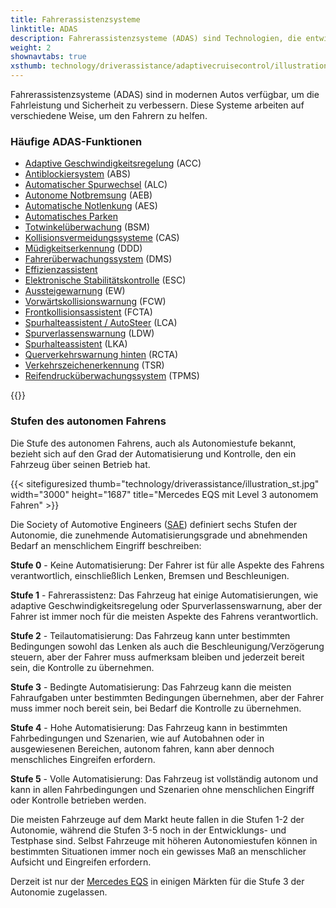 ```yaml
---
title: Fahrerassistenzsysteme
linktitle: ADAS
description: Fahrerassistenzsysteme (ADAS) sind Technologien, die entwickelt wurden, um Fahrern zu helfen, ihre Fahrzeuge sicherer und effizienter zu bedienen. EVKX.net bietet detaillierte Informationen über die verschiedenen Systeme in Elektrofahrzeugen.
weight: 2
shownavtabs: true
xsthumb: technology/driverassistance/adaptivecruisecontrol/illustration_xst.jpg
---
```

<!-- markdownlint-disable MD033 -->
Fahrerassistenzsysteme (ADAS) sind in modernen Autos verfügbar, um die Fahrleistung und Sicherheit zu verbessern. Diese Systeme arbeiten auf verschiedene Weise, um den Fahrern zu helfen.

### Häufige ADAS-Funktionen

- [Adaptive Geschwindigkeitsregelung](adaptivecruisecontrol/) (ACC)
- [Antiblockiersystem](antilockbrakingsystem/) (ABS)
- [Automatischer Spurwechsel](automatedlanechange/) (ALC)
- [Autonome Notbremsung](automaticemergencybraking/) (AEB)
- [Automatische Notlenkung](automaticemergencysteering/) (AES)
- [Automatisches Parken](automaticparking/)
- [Totwinkelüberwachung](blindspotmonitoring/) (BSM)
- [Kollisionsvermeidungssysteme](collisionavoidancesystems/) (CAS)
- [Müdigkeitserkennung](driverdrowsinessdetection/) (DDD)
- [Fahrerüberwachungssystem](drivermonitoringsystem/) (DMS)
- [Effizienzassistent](efficencyassist/)
- [Elektronische Stabilitätskontrolle](electronicstabilitycontrol/) (ESC)
- [Aussteigewarnung](exitwarning/) (EW)
- [Vorwärtskollisionswarnung](forwardcollisionwarning/) (FCW)
- [Frontkollisionsassistent](frontcrosstrafficassist/) (FCTA)
- [Spurhalteassistent / AutoSteer](autosteer/) (LCA)
- [Spurverlassenswarnung](lanedeparturewarning/) (LDW)
- [Spurhalteassistent](lanekeepingassist/) (LKA)
- [Querverkehrswarnung hinten](rearcrosstrafficalert/) (RCTA)
- [Verkehrszeichenerkennung](trafficsignrecognition/) (TSR)
- [Reifendrucküberwachungssystem](tirepressuremonitoringsystem/) (TPMS)

{{<evkxdisplayaddarticle />}}

### Stufen des autonomen Fahrens

Die Stufe des autonomen Fahrens, auch als Autonomiestufe bekannt, bezieht sich auf den Grad der Automatisierung und Kontrolle, den ein Fahrzeug über seinen Betrieb hat.

{{< sitefiguresized thumb="technology/driverassistance/illustration_st.jpg" width="3000" height="1687" title="Mercedes EQS mit Level 3 autonomem Fahren" >}}

Die Society of Automotive Engineers ([SAE](https://www.sae.org/)) definiert sechs Stufen der Autonomie, die zunehmende Automatisierungsgrade und abnehmenden Bedarf an menschlichem Eingriff beschreiben:

**Stufe 0** - Keine Automatisierung: Der Fahrer ist für alle Aspekte des Fahrens verantwortlich, einschließlich Lenken, Bremsen und Beschleunigen.

**Stufe 1** - Fahrerassistenz: Das Fahrzeug hat einige Automatisierungen, wie adaptive Geschwindigkeitsregelung oder Spurverlassenswarnung, aber der Fahrer ist immer noch für die meisten Aspekte des Fahrens verantwortlich.

**Stufe 2** - Teilautomatisierung: Das Fahrzeug kann unter bestimmten Bedingungen sowohl das Lenken als auch die Beschleunigung/Verzögerung steuern, aber der Fahrer muss aufmerksam bleiben und jederzeit bereit sein, die Kontrolle zu übernehmen.

**Stufe 3** - Bedingte Automatisierung: Das Fahrzeug kann die meisten Fahraufgaben unter bestimmten Bedingungen übernehmen, aber der Fahrer muss immer noch bereit sein, bei Bedarf die Kontrolle zu übernehmen.

**Stufe 4** - Hohe Automatisierung: Das Fahrzeug kann in bestimmten Fahrbedingungen und Szenarien, wie auf Autobahnen oder in ausgewiesenen Bereichen, autonom fahren, kann aber dennoch menschliches Eingreifen erfordern.

**Stufe 5** - Volle Automatisierung: Das Fahrzeug ist vollständig autonom und kann in allen Fahrbedingungen und Szenarien ohne menschlichen Eingriff oder Kontrolle betrieben werden.

Die meisten Fahrzeuge auf dem Markt heute fallen in die Stufen 1-2 der Autonomie, während die Stufen 3-5 noch in der Entwicklungs- und Testphase sind. Selbst Fahrzeuge mit höheren Autonomiestufen können in bestimmten Situationen immer noch ein gewisses Maß an menschlicher Aufsicht und Eingreifen erfordern.

Derzeit ist nur der [Mercedes EQS](../../models/mercedes/eqs/) in einigen Märkten für die Stufe 3 der Autonomie zugelassen.
